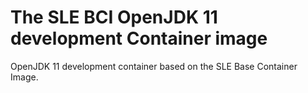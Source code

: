 # The SLE BCI OpenJDK 11 development Container image

OpenJDK 11 development container based on the SLE Base Container Image.
